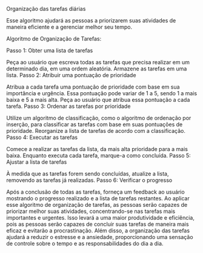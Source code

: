 Organização das tarefas diárias

Esse algoritmo ajudará as pessoas a priorizarem suas atividades de maneira eficiente e a gerenciar melhor seu tempo.

Algoritmo de Organização de Tarefas:

Passo 1: Obter uma lista de tarefas

Peça ao usuário que escreva todas as tarefas que precisa realizar em um determinado dia, em uma ordem aleatória.
Armazene as tarefas em uma lista.
Passo 2: Atribuir uma pontuação de prioridade

Atribua a cada tarefa uma pontuação de prioridade com base em sua importância e urgência. Essa pontuação pode variar de 1 a 5, sendo 1 a mais baixa e 5 a mais alta.
Peça ao usuário que atribua essa pontuação a cada tarefa.
Passo 3: Ordenar as tarefas por prioridade

Utilize um algoritmo de classificação, como o algoritmo de ordenação por inserção, para classificar as tarefas com base em suas pontuações de prioridade.
Reorganize a lista de tarefas de acordo com a classificação.
Passo 4: Executar as tarefas

Comece a realizar as tarefas da lista, da mais alta prioridade para a mais baixa.
Enquanto executa cada tarefa, marque-a como concluída.
Passo 5: Ajustar a lista de tarefas

À medida que as tarefas forem sendo concluídas, atualize a lista, removendo as tarefas já realizadas.
Passo 6: Verificar o progresso

Após a conclusão de todas as tarefas, forneça um feedback ao usuário mostrando o progresso realizado e a lista de tarefas restantes.
Ao aplicar esse algoritmo de organização de tarefas, as pessoas serão capazes de priorizar melhor suas atividades, concentrando-se nas tarefas mais importantes e urgentes. Isso levará a uma maior produtividade e eficiência, pois as pessoas serão capazes de concluir suas tarefas de maneira mais eficaz e evitarão a procrastinação. Além disso, a organização das tarefas ajudará a reduzir o estresse e a ansiedade, proporcionando uma sensação de controle sobre o tempo e as responsabilidades do dia a dia.
